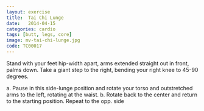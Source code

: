 ```yaml
---
layout: exercise
title:  Tai Chi Lunge
date:   2014-04-15
categories: cardio
tags: [butt, legs, core]
image: mv-tai-chi-lunge.jpg
code: TC00017
---
```


Stand with your feet hip-width apart, arms extended straight out in front, palms down. Take a giant step to the right, bending your right knee to 45-90 degrees. 

a. Pause in this side-lunge position and rotate your torso and outstretched arms to the left, rotating at the waist.
b. Rotate back to the center and return to the starting position. Repeat to the opp. side